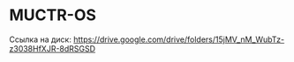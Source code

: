 # MUCTR-OS


Ссылка на диск: https://drive.google.com/drive/folders/15jMV_nM_WubTz-z3038HfXJR-8dRSGSD